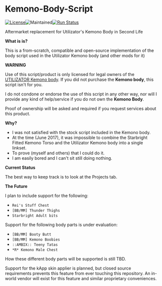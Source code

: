 # Kemono-Body-Script
[![License](https://img.shields.io/badge/license-AFPL-blue.svg)](https://tldrlegal.com/license/aladdin-free-public-license)![Maintained](https://img.shields.io/maintenance/yes/2018.svg)[![Run Status](https://api.shippable.com/projects/5bda840db0613c0700d5c8b6/badge?branch=master)](https://app.shippable.com/github/XenHat/Kemono-Body-Script/dashboard) 

Aftermarket replacement for Utilizator's Kemono Body in Second Life

**What is is?**

This is a from-scratch, compatible and open-source implementation of the body script used in the Utilizator Kemono body (and other mods for it)

**WARNING**

Use of this script/product is only licensed for legal owners of the [UTILIZATOR Kemono body](https://marketplace.secondlife.com/p/UTILIZATOR-Kemono/6070005).
If you did not purchase the **Kemono body**, this script isn't for you.

I do not condone or endorse the use of this script in any other way, nor will I provide any kind of help/service if you do not own the **Kemono Body**.

Proof of ownership will be asked and required if you request services about this product.

**Why?**

  - I was not satisfied with the stock script included in the Kemono body.
  - At the time (June 2017), it was impossible to combine the Starbright Fitted Kemono Torso and the Utilizator Kemono body into a single linkset.
  - To prove (myself and others) that I could do it.
  - I am easily bored and I can't sit still doing nothing.
  
  **Current Status**
  
  The best way to keep track is to look at the Projects tab.
 
  **The Future**
  
  I plan to include support for the following:
  
  - `Rei's Stuff Chest`
  - `[BB/MM] Thunder Thighs`
  - `Starbright Adult bits`
  
  Support for the following body parts is under evaluation:
  
  - `[BB/MM] Booty Butt`
  - `[BB/MM] Kemono Boobies`
  - `::AMBIX:: Teeny Tatas`
  - `*R* Kemono Male Chest`
  
  How these different body parts will be supported is still TBD.

Support for the kApp skin applier is planned, but closed source requirements prevents this feature from ever touching this repository. An in-world vendor will exist for this feature and similar proprietary conveniences.
